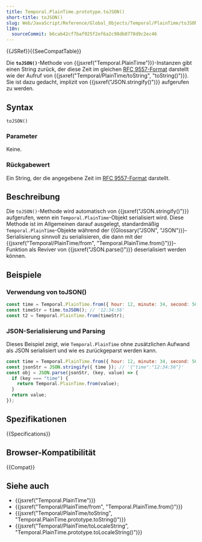 ```yaml
---
title: Temporal.PlainTime.prototype.toJSON()
short-title: toJSON()
slug: Web/JavaScript/Reference/Global_Objects/Temporal/PlainTime/toJSON
l10n:
  sourceCommit: b6cab42cf7baf925f2ef6a2c98db0778d9c2ec46
---
```


{{JSRef}}{{SeeCompatTable}}

Die **`toJSON()`**-Methode von {{jsxref("Temporal.PlainTime")}}-Instanzen gibt einen String zurück, der diese Zeit im gleichen [RFC 9557-Format](/de/docs/Web/JavaScript/Reference/Global_Objects/Temporal/PlainTime#rfc_9557_format) darstellt wie der Aufruf von {{jsxref("Temporal/PlainTime/toString", "toString()")}}. Sie ist dazu gedacht, implizit von {{jsxref("JSON.stringify()")}} aufgerufen zu werden.

## Syntax

```js-nolint
toJSON()
```

### Parameter

Keine.

### Rückgabewert

Ein String, der die angegebene Zeit im [RFC 9557-Format](/de/docs/Web/JavaScript/Reference/Global_Objects/Temporal/PlainTime#rfc_9557_format) darstellt.

## Beschreibung

Die `toJSON()`-Methode wird automatisch von {{jsxref("JSON.stringify()")}} aufgerufen, wenn ein `Temporal.PlainTime`-Objekt serialisiert wird. Diese Methode ist im Allgemeinen darauf ausgelegt, standardmäßig `Temporal.PlainTime`-Objekte während der {{Glossary("JSON", "JSON")}}-Serialisierung sinnvoll zu serialisieren, die dann mit der {{jsxref("Temporal/PlainTime/from", "Temporal.PlainTime.from()")}}-Funktion als Reviver von {{jsxref("JSON.parse()")}} deserialisiert werden können.

## Beispiele

### Verwendung von toJSON()

```js
const time = Temporal.PlainTime.from({ hour: 12, minute: 34, second: 56 });
const timeStr = time.toJSON(); // '12:34:56'
const t2 = Temporal.PlainTime.from(timeStr);
```

### JSON-Serialisierung und Parsing

Dieses Beispiel zeigt, wie `Temporal.PlainTime` ohne zusätzlichen Aufwand als JSON serialisiert und wie es zurückgeparst werden kann.

```js
const time = Temporal.PlainTime.from({ hour: 12, minute: 34, second: 56 });
const jsonStr = JSON.stringify({ time }); // '{"time":"12:34:56"}'
const obj = JSON.parse(jsonStr, (key, value) => {
  if (key === "time") {
    return Temporal.PlainTime.from(value);
  }
  return value;
});
```

## Spezifikationen

{{Specifications}}

## Browser-Kompatibilität

{{Compat}}

## Siehe auch

- {{jsxref("Temporal.PlainTime")}}
- {{jsxref("Temporal/PlainTime/from", "Temporal.PlainTime.from()")}}
- {{jsxref("Temporal/PlainTime/toString", "Temporal.PlainTime.prototype.toString()")}}
- {{jsxref("Temporal/PlainTime/toLocaleString", "Temporal.PlainTime.prototype.toLocaleString()")}}
